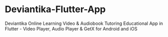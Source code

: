 # Deviantika-Flutter-App
 Deviantika Online Learning Video & Audiobook Tutoring Educational App in Flutter - Video Player, Audio Player & GetX for Android and iOS
